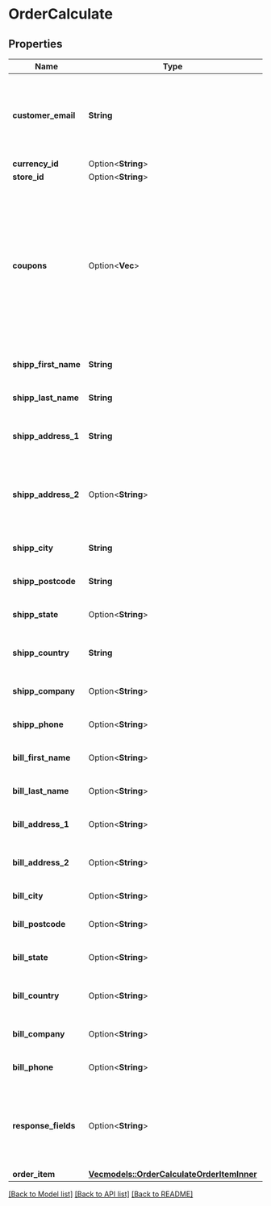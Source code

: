 # OrderCalculate

## Properties

Name | Type | Description | Notes
------------ | ------------- | ------------- | -------------
**customer_email** | **String** | Defines the customer specified by email for whom the order needs to be calculated | 
**currency_id** | Option<**String**> | Currency Id | [optional]
**store_id** | Option<**String**> | Store Id | [optional]
**coupons** | Option<**Vec<String>**> | Coupons that will be applied to order. If the order isn't eligible for any given discount code or there is no discount with such a code it will be skipped during calculation | [optional]
**shipp_first_name** | **String** | Specifies shipping first name | 
**shipp_last_name** | **String** | Specifies shipping last name | 
**shipp_address_1** | **String** | Specifies first shipping address | 
**shipp_address_2** | Option<**String**> | Specifies second address line of a shipping street address | [optional]
**shipp_city** | **String** | Specifies shipping city | 
**shipp_postcode** | **String** | Specifies shipping postcode | 
**shipp_state** | Option<**String**> | Specifies shipping state code | [optional]
**shipp_country** | **String** | Specifies shipping country code | 
**shipp_company** | Option<**String**> | Specifies shipping company | [optional]
**shipp_phone** | Option<**String**> | Specifies shipping phone | [optional]
**bill_first_name** | Option<**String**> | Specifies billing first name | [optional]
**bill_last_name** | Option<**String**> | Specifies billing last name | [optional]
**bill_address_1** | Option<**String**> | Specifies first billing address | [optional]
**bill_address_2** | Option<**String**> | Specifies second billing address | [optional]
**bill_city** | Option<**String**> | Specifies billing city | [optional]
**bill_postcode** | Option<**String**> | Specifies billing postcode | [optional]
**bill_state** | Option<**String**> | Specifies billing state code | [optional]
**bill_country** | Option<**String**> | Specifies billing country code | [optional]
**bill_company** | Option<**String**> | Specifies billing company | [optional]
**bill_phone** | Option<**String**> | Specifies billing phone | [optional]
**response_fields** | Option<**String**> | Set this parameter in order to choose which entity fields you want to retrieve | [optional]
**order_item** | [**Vec<models::OrderCalculateOrderItemInner>**](OrderCalculate_order_item_inner.md) |  | 

[[Back to Model list]](../README.md#documentation-for-models) [[Back to API list]](../README.md#documentation-for-api-endpoints) [[Back to README]](../README.md)


